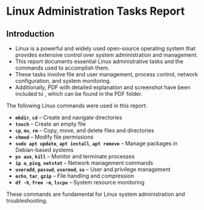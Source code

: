 # Linux Administration Tasks Report

## Introduction
- Linux is a powerful and widely used open-source operating system that provides extensive control over system administration and management.
- This report documents essential Linux administrative tasks and the commands used to accomplish them.
- These tasks involve file and user management, process control, network configuration, and system monitoring.
- Additionally, PDF with detailed explanation and screenshot have been included to , which can be found in the PDF folder.

The following Linux commands were used in this report:
- **`mkdir`**, **`cd`** – Create and navigate directories
- **`touch`** – Create an empty file
- **`cp`**, **`mv`**, **`rm`** – Copy, move, and delete files and directories
- **`chmod`** – Modify file permissions
- **`sudo apt update`**, **`apt install`**, **`apt remove`** – Manage packages in Debian-based systems
- **`ps aux`**, **`kill`** – Monitor and terminate processes
- **`ip a`**, **`ping`**, **`netstat`** – Network management commands
- **`useradd`**, **`passwd`**, **`usermod`**, **`su`** – User and privilege management
- **`echo`**, **`tar`**, **`gzip`** – File handling and compression
- **`df -h`**, **`free -m`**, **`lscpu`** – System resource monitoring

These commands are fundamental for Linux system administration and troubleshooting.


